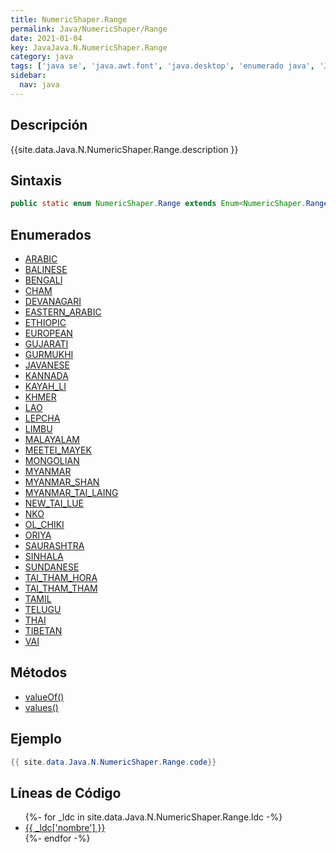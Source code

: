 ```yaml
---
title: NumericShaper.Range
permalink: Java/NumericShaper/Range
date: 2021-01-04
key: JavaJava.N.NumericShaper.Range
category: java
tags: ['java se', 'java.awt.font', 'java.desktop', 'enumerado java', 'Java 1.7']
sidebar: 
  nav: java
---
```


## Descripción
{{site.data.Java.N.NumericShaper.Range.description }}

## Sintaxis
~~~java
public static enum NumericShaper.Range extends Enum<NumericShaper.Range>
~~~

## Enumerados
* [ARABIC](/Java/NumericShaper/Range/ARABIC)
* [BALINESE](/Java/NumericShaper/Range/BALINESE)
* [BENGALI](/Java/NumericShaper/Range/BENGALI)
* [CHAM](/Java/NumericShaper/Range/CHAM)
* [DEVANAGARI](/Java/NumericShaper/Range/DEVANAGARI)
* [EASTERN_ARABIC](/Java/NumericShaper/Range/EASTERN_ARABIC)
* [ETHIOPIC](/Java/NumericShaper/Range/ETHIOPIC)
* [EUROPEAN](/Java/NumericShaper/Range/EUROPEAN)
* [GUJARATI](/Java/NumericShaper/Range/GUJARATI)
* [GURMUKHI](/Java/NumericShaper/Range/GURMUKHI)
* [JAVANESE](/Java/NumericShaper/Range/JAVANESE)
* [KANNADA](/Java/NumericShaper/Range/KANNADA)
* [KAYAH_LI](/Java/NumericShaper/Range/KAYAH_LI)
* [KHMER](/Java/NumericShaper/Range/KHMER)
* [LAO](/Java/NumericShaper/Range/LAO)
* [LEPCHA](/Java/NumericShaper/Range/LEPCHA)
* [LIMBU](/Java/NumericShaper/Range/LIMBU)
* [MALAYALAM](/Java/NumericShaper/Range/MALAYALAM)
* [MEETEI_MAYEK](/Java/NumericShaper/Range/MEETEI_MAYEK)
* [MONGOLIAN](/Java/NumericShaper/Range/MONGOLIAN)
* [MYANMAR](/Java/NumericShaper/Range/MYANMAR)
* [MYANMAR_SHAN](/Java/NumericShaper/Range/MYANMAR_SHAN)
* [MYANMAR_TAI_LAING](/Java/NumericShaper/Range/MYANMAR_TAI_LAING)
* [NEW_TAI_LUE](/Java/NumericShaper/Range/NEW_TAI_LUE)
* [NKO](/Java/NumericShaper/Range/NKO)
* [OL_CHIKI](/Java/NumericShaper/Range/OL_CHIKI)
* [ORIYA](/Java/NumericShaper/Range/ORIYA)
* [SAURASHTRA](/Java/NumericShaper/Range/SAURASHTRA)
* [SINHALA](/Java/NumericShaper/Range/SINHALA)
* [SUNDANESE](/Java/NumericShaper/Range/SUNDANESE)
* [TAI_THAM_HORA](/Java/NumericShaper/Range/TAI_THAM_HORA)
* [TAI_THAM_THAM](/Java/NumericShaper/Range/TAI_THAM_THAM)
* [TAMIL](/Java/NumericShaper/Range/TAMIL)
* [TELUGU](/Java/NumericShaper/Range/TELUGU)
* [THAI](/Java/NumericShaper/Range/THAI)
* [TIBETAN](/Java/NumericShaper/Range/TIBETAN)
* [VAI](/Java/NumericShaper/Range/VAI)

## Métodos
* [valueOf()](/Java/NumericShaper/Range/valueOf)
* [values()](/Java/NumericShaper/Range/values)

## Ejemplo
~~~java
{{ site.data.Java.N.NumericShaper.Range.code}}
~~~

## Líneas de Código
<ul>
{%- for _ldc in site.data.Java.N.NumericShaper.Range.ldc -%}
   <li>
       <a href="{{_ldc['url'] }}">{{ _ldc['nombre'] }}</a>
   </li>
{%- endfor -%}
</ul>
